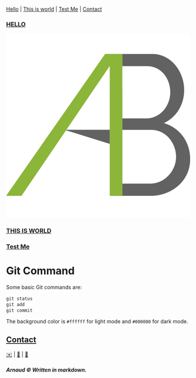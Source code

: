 [Hello](hello) | [This is world](Test) | [Test Me](Here) | [Contact](contact)

### [HELLO](hello)
![logo](assets/AB.png)

### [THIS IS WORLD](Test)

### [Test Me](Here)
# Git Command
Some basic Git commands are:

```
git status
git add
git commit
```
The background color is `#ffffff` for light mode and `#000000` for dark mode.


## [Contact](contact)
[✉️](mailto:arnobarbotte@gmail.com) | [📱](tel:+33688225022) | [🔗](https://fr.linkedin.com/in/arnaudbarbotte)

##### Arnaud ©  Written in markdown.